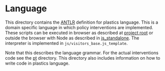 Language
================================================================================
This directory contains the [ANTLR](https://www.antlr.org/) definition for plastics language. This is a domain specific language in which policy interventions are implemented. These scripts can be executed in browser as described at [project root](https://github.com/SchmidtDSE/plastics-prototype/tree/main) or outside the browser with Node as described in [js_standalone](https://github.com/SchmidtDSE/plastics-prototype/tree/main/js_standalone). The interpreter is implemented in `js/visitors_base.js_template`.

Note that this describes the language grammar. For the actual interventions code see the [pt](https://github.com/SchmidtDSE/plastics-prototype/tree/main/pt) directory. This directory also includes information on how to write code in plastics language.